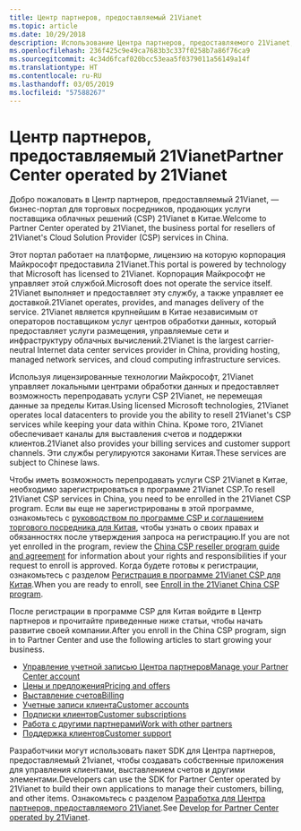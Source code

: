 ```yaml
---
title: Центр партнеров, предоставляемый 21Vianet
ms.topic: article
ms.date: 10/29/2018
description: Использование Центра партнеров, предоставляемого 21Vianet, для перепродажи услуг CSP в Китае.
ms.openlocfilehash: 236f425c9e49ca7683b3c337f0258b7a86f76ca9
ms.sourcegitcommit: 4c34d6fcaf020bcc53eaa5f0379011a56149a14f
ms.translationtype: HT
ms.contentlocale: ru-RU
ms.lasthandoff: 03/05/2019
ms.locfileid: "57588267"
---
```

# <a name="partner-center-operated-by-21vianet"></a><span data-ttu-id="cbc8f-103">Центр партнеров, предоставляемый 21Vianet</span><span class="sxs-lookup"><span data-stu-id="cbc8f-103">Partner Center operated by 21Vianet</span></span>

<span data-ttu-id="cbc8f-104">Добро пожаловать в Центр партнеров, предоставляемый 21Vianet, — бизнес-портал для торговых посредников, продающих услуги поставщика облачных решений (CSP) 21Vianet в Китае.</span><span class="sxs-lookup"><span data-stu-id="cbc8f-104">Welcome to Partner Center operated by 21Vianet, the business portal for resellers of 21Vianet's Cloud Solution Provider (CSP) services in China.</span></span> 

<span data-ttu-id="cbc8f-105">Этот портал работает на платформе, лицензию на которую корпорация Майкрософт предоставила 21Vianet.</span><span class="sxs-lookup"><span data-stu-id="cbc8f-105">This portal is powered by technology that Microsoft has licensed to 21Vianet.</span></span> <span data-ttu-id="cbc8f-106">Корпорация Майкрософт не управляет этой службой.</span><span class="sxs-lookup"><span data-stu-id="cbc8f-106">Microsoft does not operate the service itself.</span></span> <span data-ttu-id="cbc8f-107">21Vianet выполняет и предоставляет эту службу, а также управляет ее доставкой.</span><span class="sxs-lookup"><span data-stu-id="cbc8f-107">21Vianet operates, provides, and manages delivery of the service.</span></span> <span data-ttu-id="cbc8f-108">21Vianet является крупнейшим в Китае независимым от операторов поставщиком услуг центров обработки данных, который предоставляет услуги размещения, управляемые сети и инфраструктуру облачных вычислений.</span><span class="sxs-lookup"><span data-stu-id="cbc8f-108">21Vianet is the largest carrier-neutral Internet data center services provider in China, providing hosting, managed network services, and cloud computing infrastructure services.</span></span> 

<span data-ttu-id="cbc8f-109">Используя лицензированные технологии Майкрософт, 21Vianet управляет локальными центрами обработки данных и предоставляет возможность перепродавать услуги CSP 21Vianet, не перемещая данные за пределы Китая.</span><span class="sxs-lookup"><span data-stu-id="cbc8f-109">Using licensed Microsoft technologies, 21Vianet operates local datacenters to provide you the ability to resell 21Vianet's CSP services while keeping your data within China.</span></span> <span data-ttu-id="cbc8f-110">Кроме того, 21Vianet обеспечивает каналы для выставления счетов и поддержки клиентов.</span><span class="sxs-lookup"><span data-stu-id="cbc8f-110">21Vianet also provides your billing services and customer support channels.</span></span> <span data-ttu-id="cbc8f-111">Эти службы регулируются законами Китая.</span><span class="sxs-lookup"><span data-stu-id="cbc8f-111">These services are subject to Chinese laws.</span></span>

<span data-ttu-id="cbc8f-112">Чтобы иметь возможность перепродавать услуги CSP 21Vianet в Китае, необходимо зарегистрироваться в программе 21Vianet CSP.</span><span class="sxs-lookup"><span data-stu-id="cbc8f-112">To resell 21Vianet CSP services in China, you need to be enrolled in the 21Vianet CSP program.</span></span> <span data-ttu-id="cbc8f-113">Если вы еще не зарегистрированы в этой программе, ознакомьтесь с [руководством по программе CSP и соглашением торгового посредника для Китая](csp-program-guide-and-agreements.md), чтобы узнать о своих правах и обязанностях после утверждения запроса на регистрацию.</span><span class="sxs-lookup"><span data-stu-id="cbc8f-113">If you are not yet enrolled in the program, review the [China CSP reseller program guide and agreement](csp-program-guide-and-agreements.md) for information about your rights and responsibilities if your request to enroll is approved.</span></span> <span data-ttu-id="cbc8f-114">Когда будете готовы к регистрации, ознакомьтесь с разделом [Регистрация в программе 21Vianet CSP для Китая](enrolling-in-the-csp-program.md).</span><span class="sxs-lookup"><span data-stu-id="cbc8f-114">When you are ready to enroll, see [Enroll in the 21Vianet China CSP program](enrolling-in-the-csp-program.md).</span></span>

<span data-ttu-id="cbc8f-115">После регистрации в программе CSP для Китая войдите в Центр партнеров и прочитайте приведенные ниже статьи, чтобы начать развитие своей компании.</span><span class="sxs-lookup"><span data-stu-id="cbc8f-115">After you enroll in the China CSP program, sign in to Partner Center and use the following articles to start growing your business.</span></span>  
   
-   [<span data-ttu-id="cbc8f-116">Управление учетной записью Центра партнеров</span><span class="sxs-lookup"><span data-stu-id="cbc8f-116">Manage your Partner Center account</span></span>](partner-center-account-setup.md)
-   [<span data-ttu-id="cbc8f-117">Цены и предложения</span><span class="sxs-lookup"><span data-stu-id="cbc8f-117">Pricing and offers</span></span>](see-offers-and-pricing.md)
-   [<span data-ttu-id="cbc8f-118">Выставление счетов</span><span class="sxs-lookup"><span data-stu-id="cbc8f-118">Billing</span></span>](billing.md)
-   [<span data-ttu-id="cbc8f-119">Учетные записи клиента</span><span class="sxs-lookup"><span data-stu-id="cbc8f-119">Customer accounts</span></span>](customer-accounts.md)
-   [<span data-ttu-id="cbc8f-120">Подписки клиентов</span><span class="sxs-lookup"><span data-stu-id="cbc8f-120">Customer subscriptions</span></span>](customer-subscriptions.md)
-   [<span data-ttu-id="cbc8f-121">Работа с другими партнерами</span><span class="sxs-lookup"><span data-stu-id="cbc8f-121">Work with other partners</span></span>](work-with-other-partners.md)
-   [<span data-ttu-id="cbc8f-122">Поддержка клиентов</span><span class="sxs-lookup"><span data-stu-id="cbc8f-122">Customer support</span></span>](customer-support.md)

<span data-ttu-id="cbc8f-123">Разработчики могут использовать пакет SDK для Центра партнеров, предоставляемый 21vianet, чтобы создавать собственные приложения для управления клиентами, выставлением счетов и другими элементами.</span><span class="sxs-lookup"><span data-stu-id="cbc8f-123">Developers can use the SDK for Partner Center operated by 21Vianet to build their own applications to manage their customers, billing, and other items.</span></span> <span data-ttu-id="cbc8f-124">Ознакомьтесь с разделом [Разработка для Центра партнеров, предоставляемого 21Vianet](develop-for-partner-center.md).</span><span class="sxs-lookup"><span data-stu-id="cbc8f-124">See [Develop for Partner Center operated by 21Vianet](develop-for-partner-center.md).</span></span>